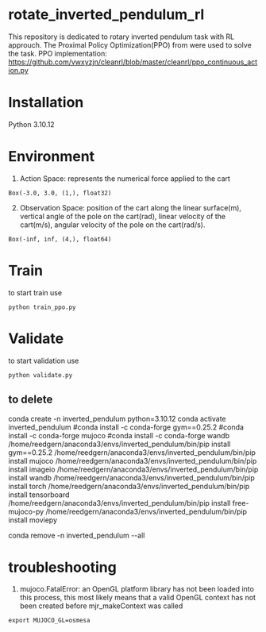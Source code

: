 # rotate_inverted_pendulum_rl
This repository is dedicated to rotary inverted pendulum task with RL approuch. The Proximal Policy Optimization(PPO) from were used to solve the task.
PPO implementation: https://github.com/vwxyzjn/cleanrl/blob/master/cleanrl/ppo_continuous_action.py

# Installation
Python 3.10.12

# Environment
1. Action Space: 
    represents the numerical force applied to the cart
```commandline
Box(-3.0, 3.0, (1,), float32)
```
2. Observation Space: 
    position of the cart along the linear surface(m), 
    vertical angle of the pole on the cart(rad),
    linear velocity of the cart(m/s),
    angular velocity of the pole on the cart(rad/s).
```commandline
Box(-inf, inf, (4,), float64)
```

# Train
to start train use
```commandline
python train_ppo.py
```

# Validate
to start validation use
```commandline
python validate.py
```

## to delete
conda create -n inverted_pendulum python=3.10.12
conda activate inverted_pendulum
#conda install -c conda-forge gym==0.25.2
#conda install -c conda-forge mujoco
#conda install -c conda-forge wandb
/home/reedgern/anaconda3/envs/inverted_pendulum/bin/pip install gym==0.25.2
/home/reedgern/anaconda3/envs/inverted_pendulum/bin/pip install mujoco
/home/reedgern/anaconda3/envs/inverted_pendulum/bin/pip install imageio
/home/reedgern/anaconda3/envs/inverted_pendulum/bin/pip install wandb
/home/reedgern/anaconda3/envs/inverted_pendulum/bin/pip install torch
/home/reedgern/anaconda3/envs/inverted_pendulum/bin/pip install tensorboard
/home/reedgern/anaconda3/envs/inverted_pendulum/bin/pip install free-mujoco-py
/home/reedgern/anaconda3/envs/inverted_pendulum/bin/pip install moviepy

conda remove -n inverted_pendulum --all

# troubleshooting
1. mujoco.FatalError: an OpenGL platform library has not been loaded into this process, this most likely means that a valid OpenGL context has not been created before mjr_makeContext was called
```commandline
export MUJOCO_GL=osmesa
```



